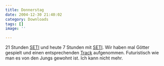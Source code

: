 ```yaml
---
title: Donnerstag
date: 2004-12-30 21:40:02
category: Downloads
tags: []
image: ''

---
```


21 Stunden [SETI](http://setiathome.ssl.berkeley.edu/) und heute 7 Stunden mit [SETI](http://www.seti-projekt.de). Wir haben mal Götter gespielt und einen entsprechenden [Track](/downloads) aufgenommen. Futuristisch wie man es von den Jungs gewohnt ist. Ich kann nicht mehr.
